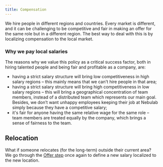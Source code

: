 ```yaml
---
title: Compensation
---
```


We hire people in different regions and countries. Every market is different, and it can be
challenging to be competitive and fair in making an offer for the same role but in a different
region. The best way to deal with this is by localizing compensation to the local market.

### Why we pay local salaries

The reasons why we value this policy as a critical success factor, both in hiring talented people
and being fair and profitable as a company, are:

- having a strict salary structure will bring low competitiveness in high salary regions – this
mainly means that we can't hire people in that area;
- having a strict salary structure will bring high competitiveness in low salary regions – this will
bring a geographical concentration of team members, instead of a distributed team which represents
our main goal. Besides, we don’t want unhappy employees keeping their job at Nebulab simply because
they have a competitive salary;
- it's fair for anyone having the same relative wage for the same role – team members are treated
equally by the company, which brings a sense of fairness to the team.

## Relocation

What if someone relocates (for the long-term) outside their current area? We go through the 
[Offer step](https://playbook.nebulab.com/people-ops/hiring/#offer) once again to define a new
salary localized to the new location.